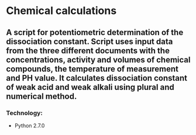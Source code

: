 # Chemical calculations
## A script for potentiometric determination of the dissociation constant. Script uses input data from the three different documents with the concentrations, activity and volumes of chemical compounds, the temperature of measurement and PH value. It calculates dissociation constant of weak acid and weak alkali using plural and numerical method.
### Technology: 
* Python 2.7.0
